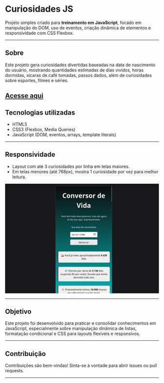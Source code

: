 # Curiosidades JS

Projeto simples criado para **treinamento em JavaScript**, focado em manipulação do DOM, uso de eventos, criação dinâmica de elementos e responsividade com CSS Flexbox.

---

## Sobre

Este projeto gera curiosidades divertidas baseadas na data de nascimento do usuário, mostrando quantidades estimadas de dias vividos, horas dormidas, xícaras de café tomadas, passos dados, além de curiosidades sobre esportes, filmes e séries.
  
[Acesse aqui](https://conversor-inutil.vercel.app/)
---

## Tecnologias utilizadas

- HTML5  
- CSS3 (Flexbox, Media Queries)  
- JavaScript (DOM, eventos, arrays, template literals)

---


## Responsividade

- Layout com até 3 curiosidades por linha em telas maiores.  
- Em telas menores (até 768px), mostra 1 curiosidade por vez para melhor leitura.
<img src="assets/Captura de tela de 2025-05-31 18-53-14.png">

---

## Objetivo

Este projeto foi desenvolvido para praticar e consolidar conhecimentos em JavaScript, especialmente sobre manipulação dinâmica de listas, formatação condicional e CSS para layouts flexíveis e responsivos.

---

## Contribuição

Contribuições são bem-vindas! Sinta-se à vontade para abrir issues ou pull requests.

---

